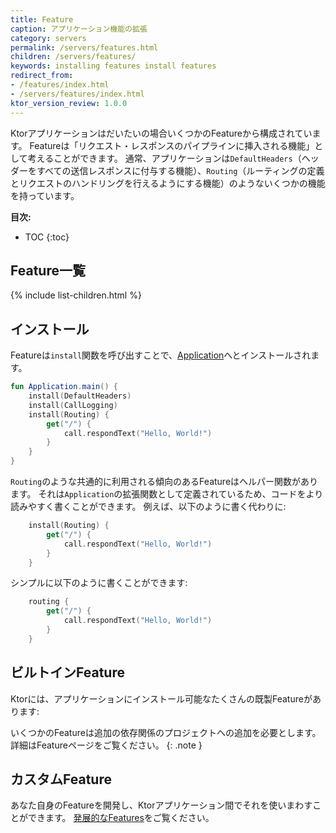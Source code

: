 ```yaml
---
title: Feature
caption: アプリケーション機能の拡張
category: servers
permalink: /servers/features.html
children: /servers/features/
keywords: installing features install features
redirect_from:
- /features/index.html
- /servers/features/index.html
ktor_version_review: 1.0.0
---
```


Ktorアプリケーションはだいたいの場合いくつかのFeatureから構成されています。
Featureは「リクエスト・レスポンスのパイプラインに挿入される機能」として考えることができます。
通常、アプリケーションは`DefaultHeaders`（ヘッダーをすべての送信レスポンスに付与する機能）、`Routing`（ルーティングの定義とリクエストのハンドリングを行えるようにする機能）のようないくつかの機能を持っています。

**目次:**

* TOC
{:toc}

## Feature一覧

{% include list-children.html %}

## インストール

Featureは`install`関数を呼び出すことで、[Application](/application)へとインストールされます。

```kotlin
fun Application.main() {
    install(DefaultHeaders) 
    install(CallLogging)
    install(Routing) { 
        get("/") { 
            call.respondText("Hello, World!")  
        }
    }
}
```

`Routing`のような共通的に利用される傾向のあるFeatureはヘルパー関数があります。
それは`Application`の拡張関数として定義されているため、コードをより読みやすく書くことができます。
例えば、以下のように書く代わりに:

```kotlin
    install(Routing) {
        get("/") {
            call.respondText("Hello, World!")
        }
    }
```

シンプルに以下のように書くことができます:

```kotlin
    routing {
        get("/") {
            call.respondText("Hello, World!")
        }
    }
```

## ビルトインFeature

Ktorには、アプリケーションにインストール可能なたくさんの既製Featureがあります:

いくつかのFeatureは追加の依存関係のプロジェクトへの追加を必要とします。詳細はFeatureページをご覧ください。
{: .note }

## カスタムFeature

あなた自身のFeatureを開発し、Ktorアプリケーション間でそれを使いまわすことができます。
[発展的なFeatures](/advanced/features)をご覧ください。
